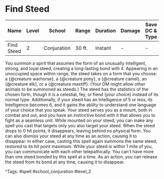 # Find Steed

| Name | Level | School | Range | Duration | Damage | Save DC & Type |
|------|-------|--------|-------|----------|--------|----------------|
| Find Steed | 2 | Conjuration | 30 ft. | Instant | - | - |

You summon a spirit that assumes the form of an unusually intelligent, strong, and loyal steed, creating a long-lasting bond with it. Appearing in an unoccupied space within range, the steed takes on a form that you choose: a {@creature warhorse}, a {@creature pony}, a {@creature camel}, an {@creature elk}, or a {@creature mastiff}. (Your DM might allow other animals to be summoned as steeds.) The steed has the statistics of the chosen form, though it is a celestial, fey, or fiend (your choice) instead of its normal type. Additionally, if your steed has an Intelligence of 5 or less, its Intelligence becomes 6, and it gains the ability to understand one language of your choice that you speak. Your steed serves you as a mount, both in combat and out, and you have an instinctive bond with it that allows you to fight as a seamless unit. While mounted on your steed, you can make any spell you cast that targets only you also target your steed. When the steed drops to 0 hit points, it disappears, leaving behind no physical form. You can also dismiss your steed at any time as an action, causing it to disappear. In either case, casting this spell again summons the same steed, restored to its hit point maximum. While your steed is within 1 mile of you, you can communicate with each other telepathically. You can't have more than one steed bonded by this spell at a time. As an action, you can release the steed from its bond at any time, causing it to disappear.

^Tags: #spell #school_conjuration #level_2